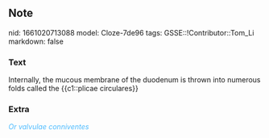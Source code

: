 ## Note
nid: 1661020713088
model: Cloze-7de96
tags: GSSE::!Contributor::Tom_Li
markdown: false

### Text
Internally, the mucous membrane of the duodenum is thrown into numerous folds called the {{c1::plicae circulares}}

### Extra
<i><font color="#4FBCFF">Or valvulae conniventes</font></i>
